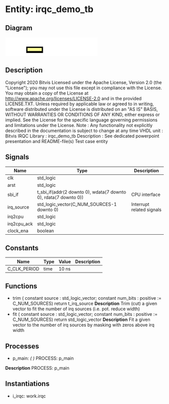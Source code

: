 # Entity: irqc_demo_tb
## Diagram
![Diagram](irqc_demo_tb.svg "Diagram")
## Description
Copyright 2020 Bitvis
Licensed under the Apache License, Version 2.0 (the "License"); you may not use this file except in compliance with the License.
You may obtain a copy of the License at http://www.apache.org/licenses/LICENSE-2.0 and in the provided LICENSE.TXT.
Unless required by applicable law or agreed to in writing, software distributed under the License is distributed on
an "AS IS" BASIS, WITHOUT WARRANTIES OR CONDITIONS OF ANY KIND, either express or implied.
See the License for the specific language governing permissions and limitations under the License.
Note : Any functionality not explicitly described in the documentation is subject to change at any time
VHDL unit     : Bitvis IRQC Library : irqc_demo_tb
Description   : See dedicated powerpoint presentation and README-file(s)
Test case entity
## Signals
| Name        | Type                                                             | Description               |
| ----------- | ---------------------------------------------------------------- | ------------------------- |
| clk         | std_logic                                                        |                           |
| arst        | std_logic                                                        |                           |
| sbi_if      | t_sbi_if(addr(2 downto 0), wdata(7 downto 0), rdata(7 downto 0)) | CPU interface             |
| irq_source  | std_logic_vector(C_NUM_SOURCES-1 downto 0)                       | Interrupt related signals |
| irq2cpu     | std_logic                                                        |                           |
| irq2cpu_ack | std_logic                                                        |                           |
| clock_ena   | boolean                                                          |                           |
## Constants
| Name         | Type | Value  | Description |
| ------------ | ---- | ------ | ----------- |
| C_CLK_PERIOD | time |  10 ns |             |
## Functions
- trim <font id="function_arguments">(      constant source   : std_logic_vector;
      constant num_bits : positive := C_NUM_SOURCES)</font> <font id="function_return">return t_irq_source</font>
**Description**
Trim (cut) a given vector to fit the number of irq sources (i.e. pot. reduce width)
- fit <font id="function_arguments">(      constant source   : std_logic_vector;
      constant num_bits : positive := C_NUM_SOURCES)</font> <font id="function_return">return std_logic_vector</font>
**Description**
Fit a given vector to the number of irq sources by masking with zeros above irq width
## Processes
- p_main: _(  )_
PROCESS: p_main

**Description**
PROCESS: p_main

## Instantiations
- i_irqc: work.irqc
